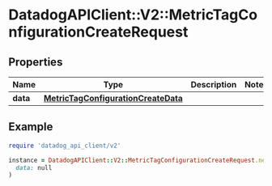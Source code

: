 # DatadogAPIClient::V2::MetricTagConfigurationCreateRequest

## Properties

| Name | Type | Description | Notes |
| ---- | ---- | ----------- | ----- |
| **data** | [**MetricTagConfigurationCreateData**](MetricTagConfigurationCreateData.md) |  |  |

## Example

```ruby
require 'datadog_api_client/v2'

instance = DatadogAPIClient::V2::MetricTagConfigurationCreateRequest.new(
  data: null
)
```

